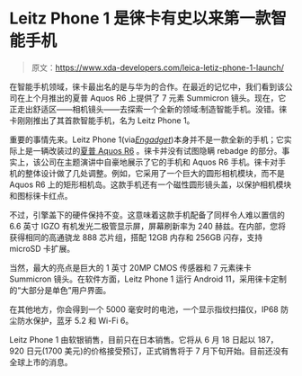 # Leitz Phone 1 是徕卡有史以来第一款智能手机

> 原文：<https://www.xda-developers.com/leica-letiz-phone-1-launch/>

在智能手机领域，徕卡最出名的是与华为的合作。在最近的记忆中，我们看到该公司在上个月推出的夏普 Aquos R6 上提供了 7 元素 Summicron 镜头。现在，它正走出舒适区——相机镜头——去探索一个全新的领域:制造智能手机。没错。徕卡刚刚推出了其首款智能手机，名为 Leitz Phone 1。

重要的事情先来。Leitz Phone 1(via[*Engadget*](https://www.engadget.com/leica-leitz-phone-1-japan-softbank-price-availability-054216785.html))本身并不是一款全新的手机；它实际上是一辆改装过的[夏普 Aquos R6](https://www.xda-developers.com/sharp-aquos-r6-snapdragon-888-1-inch-camera-sensor/) 。徕卡并没有试图隐瞒 rebadge 的部分。事实上，该公司在主题演讲中自豪地展示了它的手机和 Aquos R6 手机。徕卡对手机的整体设计做了几处调整。例如，它采用了一个巨大的圆形相机模块，而不是 Aquos R6 上的矩形相机岛。这款手机还有一个磁性圆形镜头盖，以保护相机模块和图标徕卡红点。

不过，引擎盖下的硬件保持不变。这意味着这款手机配备了同样令人难以置信的 6.6 英寸 IGZO 有机发光二极管显示屏，屏幕刷新率为 240 赫兹。在内部，您将获得相同的高通骁龙 888 芯片组，搭配 12GB 内存和 256GB 闪存，支持 microSD 卡扩展。

当然，最大的亮点是巨大的 1 英寸 20MP CMOS 传感器和 7 元素徕卡 Summicron 镜头。在软件方面，Leitz Phone 1 运行 Android 11，采用徕卡定制的“大部分是单色”用户界面。

在其他地方，你会得到一个 5000 毫安时的电池，一个显示指纹扫描仪，IP68 防尘防水保护，蓝牙 5.2 和 Wi-Fi 6。

Leitz Phone 1 由软银销售，目前只在日本销售。它将从 6 月 18 日起以 187，920 日元(1700 美元)的价格接受预订，正式销售将于 7 月下旬开始。目前还没有全球上市的消息。